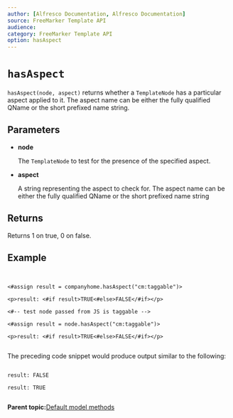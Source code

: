 ```yaml
---
author: [Alfresco Documentation, Alfresco Documentation]
source: FreeMarker Template API
audience: 
category: FreeMarker Template API
option: hasAspect
---
```


# `hasAspect`

`hasAspect(node, aspect)` returns whether a `TemplateNode` has a particular aspect applied to it. The aspect name can be either the fully qualified QName or the short prefixed name string.

## Parameters

-   **node**

    The `TemplateNode` to test for the presence of the specified aspect.

-   **aspect**

    A string representing the aspect to check for. The aspect name can be either the fully qualified QName or the short prefixed name string


## Returns

Returns 1 on true, 0 on false.

## Example

```

        
<#assign result = companyhome.hasAspect("cm:taggable")>
        
<p>result: <#if result>TRUE<#else>FALSE</#if></p>

<#-- test node passed from JS is taggable -->
                            
<#assign result = node.hasAspect("cm:taggable")>
                                   
<p>result: <#if result>TRUE<#else>FALSE</#if></p>


```

The preceding code snippet would produce output similar to the following:

```

result: FALSE

result: TRUE        
      
```

**Parent topic:**[Default model methods](../references/API-FreeMarker-defaultmodelmethods.md)


